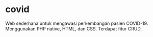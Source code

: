 # covid

Web sederhana untuk mengawasi perkembangan pasien COVID-19.
Menggunakan PHP native, HTML, dan CSS.
Terdapat fitur CRUD, 
